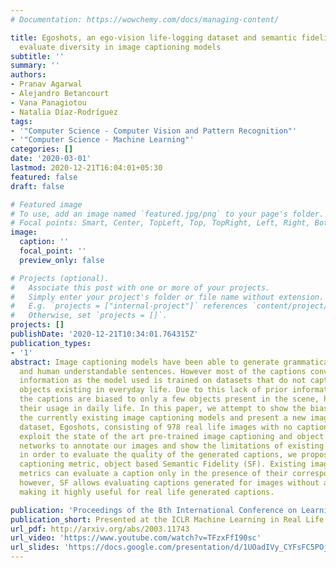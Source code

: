 ```yaml
---
# Documentation: https://wowchemy.com/docs/managing-content/

title: Egoshots, an ego-vision life-logging dataset and semantic fidelity metric to
  evaluate diversity in image captioning models
subtitle: ''
summary: ''
authors:
- Pranav Agarwal
- Alejandro Betancourt
- Vana Panagiotou
- Natalia Díaz-Rodríguez
tags:
- '"Computer Science - Computer Vision and Pattern Recognition"'
- '"Computer Science - Machine Learning"'
categories: []
date: '2020-03-01'
lastmod: 2020-12-21T16:04:01+05:30
featured: false
draft: false

# Featured image
# To use, add an image named `featured.jpg/png` to your page's folder.
# Focal points: Smart, Center, TopLeft, Top, TopRight, Left, Right, BottomLeft, Bottom, BottomRight.
image:
  caption: ''
  focal_point: ''
  preview_only: false

# Projects (optional).
#   Associate this post with one or more of your projects.
#   Simply enter your project's folder or file name without extension.
#   E.g. `projects = ["internal-project"]` references `content/project/deep-learning/index.md`.
#   Otherwise, set `projects = []`.
projects: []
publishDate: '2020-12-21T10:34:01.764315Z'
publication_types:
- '1'
abstract: Image captioning models have been able to generate grammatically correct
  and human understandable sentences. However most of the captions convey limited
  information as the model used is trained on datasets that do not caption all possible
  objects existing in everyday life. Due to this lack of prior information most of
  the captions are biased to only a few objects present in the scene, hence limiting
  their usage in daily life. In this paper, we attempt to show the biased nature of
  the currently existing image captioning models and present a new image captioning
  dataset, Egoshots, consisting of 978 real life images with no captions. We further
  exploit the state of the art pre-trained image captioning and object recognition
  networks to annotate our images and show the limitations of existing works. Furthermore,
  in order to evaluate the quality of the generated captions, we propose a new image
  captioning metric, object based Semantic Fidelity (SF). Existing image captioning
  metrics can evaluate a caption only in the presence of their corresponding annotations;
  however, SF allows evaluating captions generated for images without annotations,
  making it highly useful for real life generated captions.

publication: 'Proceedings of the 8th International Conference on Learning Representations (ICLR) 2020'
publication_short: Presented at the ICLR Machine Learning in Real Life Workshop 2020
url_pdf: http://arxiv.org/abs/2003.11743
url_video: 'https://www.youtube.com/watch?v=TFzxFfI90sc'
url_slides: 'https://docs.google.com/presentation/d/1UOadIVy_CYFsFC5POjfgUxvwxST35P6kDXUp2Au4kVI/edit#slide=id.p'
---
```

